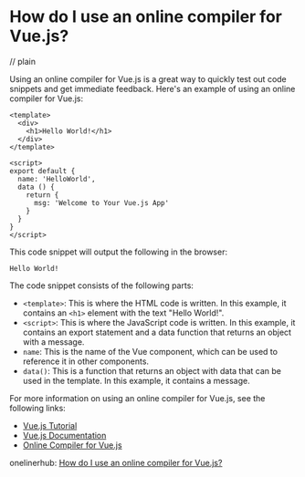 # How do I use an online compiler for Vue.js?
// plain

Using an online compiler for Vue.js is a great way to quickly test out code snippets and get immediate feedback. Here's an example of using an online compiler for Vue.js:

```
<template>
  <div>
    <h1>Hello World!</h1>
  </div>
</template>

<script>
export default {
  name: 'HelloWorld',
  data () {
    return {
      msg: 'Welcome to Your Vue.js App'
    }
  }
}
</script>
```

This code snippet will output the following in the browser:

```
Hello World!
```

The code snippet consists of the following parts:
- `<template>`: This is where the HTML code is written. In this example, it contains an `<h1>` element with the text "Hello World!".
- `<script>`: This is where the JavaScript code is written. In this example, it contains an export statement and a data function that returns an object with a message.
- `name`: This is the name of the Vue component, which can be used to reference it in other components.
- `data()`: This is a function that returns an object with data that can be used in the template. In this example, it contains a message.

For more information on using an online compiler for Vue.js, see the following links:
- [Vue.js Tutorial](https://www.tutorialspoint.com/vuejs/)
- [Vue.js Documentation](https://vuejs.org/v2/guide/)
- [Online Compiler for Vue.js](https://vuejs.org/v2/guide/online-compiler.html)

onelinerhub: [How do I use an online compiler for Vue.js?](https://onelinerhub.com/vue.js/how-do-i-use-an-online-compiler-for-vue-js)